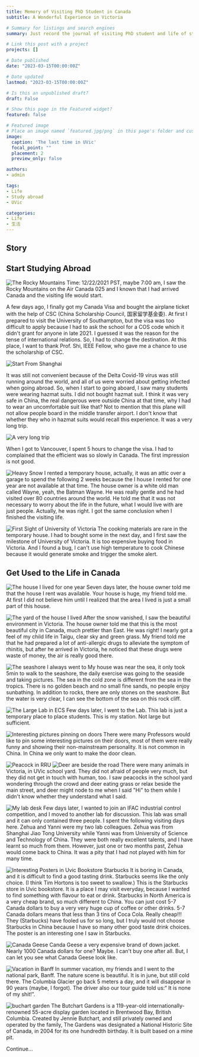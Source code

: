 ```yaml
---
title: Memory of Visiting PhD Student in Canada
subtitle: A Wonderful Experience in Victoria 

# Summary for listings and search engines
summary: Just record the journal of visiting PhD student and life of studying abroad.

# Link this post with a project
projects: []

# Date published
date: "2023-03-15T00:00:00Z"

# Date updated
lastmod: "2023-03-15T00:00:00Z"

# Is this an unpublished draft?
draft: False

# Show this page in the Featured widget?
featured: false

# Featured image
# Place an image named `featured.jpg/png` in this page's folder and customize its options here.
image:
  caption: 'The last time in UVic'
  focal_point: ""
  placement: 2
  preview_only: false

authors:
- admin

tags:
- Life
- Study abroad
- UVic

categories:
- Life
- 生活
---
```


## Story

## Start Studying Abroad

![The Rocky Mountains](./theRockyMountains.jpg "The Rocky Mountains")
Time: 12/22/2021 PST, maybe 7:00 am, I saw the Rocky Mountains on the Air Canada 025 and I known that I had arrived Canada and the visiting life would start.

A few days ago, I finally got my Canada Visa and bought the airplane ticket with the help of CSC (China Scholarship Council, 国家留学基金委). At first I prepared to visit the University of Southampton, but the visa was too difficult to apply because I had to ask the school for a COS code which it didn't grant for anyone in late 2021. I guessed it was the reason for the tense of international relations. So, I had to change the destination. At this place, I want to thank Prof. Shi, IEEE Fellow, who gave me a chance to use the scholarship of CSC.

![Start From Shanghai](./startFromShanghai.jpg "Start From Shanghai")

It was still not convenient because of the Delta Covid-19 virus was still running around the world, and all of us were worried about getting infected when going abroad. So, when I start to going aboard, I saw many students were wearing hazmat suits. I did not bought hazmat suit. I think it was very safe in China, the real dangerous were outside China at that time, why I had to wear an uncomfortable suit like that? Not to mention that this plane will not allow people board in the middle transfer airport. I don't know that whether they who in hazmat suits would recall this experience. It was a very long trip.

![A very long trip](./veryLongTrip.jpg "A very long trip")

When I got to Vancouver, I spent 5 hours to change the visa. I had to complained that the efficient was so slowly in Canada. The first impression is not good.

![Heavy Snow](./heavySnow.jpg "Heavy Snow")
I rented a temporary house, actually, it was an attic over a garage to spend the following 2 weeks because the I house I rented for one year are not available at that time. The house owner is a white old man called Wayne, yeah, the Batman Wayne. He was really gentle and he had visited over 80 countries around the world. He told me that it was not necessary to worry about the life in the future, what I would live with are just people. Actually, he was right. I got the same conclusion when I finished the visiting life.

![First Sight of University of Victoria](./firstSightUvic.jpg "First Sight of University of Victoria")
The cooking materials are rare in the temporary house. I had to bought some in the next day, and I first saw the milestone of University of Victoria. It is too expensive buying food in Victoria. And I found a bug, I can't use high temperature to cook Chinese because it would generate smoke and trigger the smoke alert.

## Get Used to the Life in Canada

![The house I lived for one year](./houseILived.jpg "The house I lived for one year")
Seven days later, the house owner told me that the house I rent was available. Your house is huge, my friend told me. At first I did not believe him until I realized that the area I lived is just a small part of this house.

![The yard of the house I lived](./myYard.jpg "The yard of the house I lived, it is beautiful")
After the snow vanished, I saw the beautiful environment in Victoria. The house owner told me that this is the most beautiful city in Canada, much prettier than East. He was right! I nearly got a feel of my child life in Taigu, clear sky and green grass. My friend told me that he had prepared a lot of anti-allergic drugs to alleviate the symptom of rhinitis, but after he arrived in Victoria, he noticed that these drugs were waste of money, the air is really good there.

![The seashore I always went to](./seaNearUs.jpg "The seashore I always went to")
My house was near the sea, it only took 5min to walk to the seashore, the daily exercise was going to the seaside and taking pictures. The sea in the cold zone is different from the sea in the tropics. There is no golden beach and no small fine sands, no people enjoy sunbathing. In addition to rocks, there are only stones on the seashore. But the water is very clear, I can see the bottom of the sea on this rock cliff.

![The Large Lab in ECS](./theFirstLab.jpg "The Large Lab in ECS")
Few days later, I went to the Lab. This lab is just a temporary place to place students. This is my station. Not large but sufficient.

![Interesting pictures pinning on doors](./interestingPicOnDoor.jpg "Interesting pictures pinning on doors —— Education RIP")
There were many Professors would like to pin some interesting pictures on their doors, most of them were really funny and showing their non-mainstream personality. It is not common in China. In China we only want to make the door clean.

![Peacock in RRU](./peacockRRU.jpg "Peacock in RRU")
![Deer are beside the road](./deerOnRoad.jpg "Deer beside the road")
There were many animals in Victoria, in UVic school yard. They did not afraid of people very much, but they did not get in touch with human, too. I saw peacocks in the school yard wondering through the crowd and deer eating grass or relax beside the main street, and deer might node to me when I said "Hi" to them while I didn't know whether they understand what I said.

![My lab desk](./myLabDesk.jpg "My lab desk in a new but small lab")
Few days later, I wanted to join an IFAC industrial control competition, and I moved to another lab for discussion. This lab was small and it can only contained three people. I spent the following visiting days here. Zehua and Yanni were my two lab colleagues. Zehua was from Shanghai Jiao Tong University while Yanni was from University of Science and Technology of China. They were both really excellent talents, and I have learnt so much from them. However, just one or two months past, Zehua would come back to China. It was a pity that I had not played with him for many time. 

![Interesting Posters in Uvic Bookstore Starbucks](./StarbucksPosters.jpg "Interesting Posters in Uvic Bookstore Starbucks")
It is boring in Canada, and it is difficult to find a good tasting drink. Starbucks seems like the only choice. (I think Tim Hortons is too sweet to swallow.) This is the Starbucks store in Uvic bookstore. It is a place I may visit everyday, because I wanted to find something with flavour to eat or drink. Starbucks in North America is a very cheap brand, so much different to China. You can just cost 5-7 Canada dollars to buy a very very huge cup of coffee or other drinks. 5-7 Canada dollars means that less than 3 tins of Coca Cola. Really cheap!!! They (Starbucks) have fooled us for so long, but I truly would not choose Starbucks in China because I have so many other good taste drink choices. The poster is an interesting one I saw in Starbucks.

![Canada Geese](./canadaGeese.jpg "Canada Geese")
Canda Geese a very expensive brand of down jacket. Nearly 1000 Canada dollars for one? Maybe. I can't buy one after all. But, I can let you see what Canada Geese look like. 

![Vacation in Banff](./Glacier.jpg "Vacation in Banff")
In summer vacation, my friends and I went to the national park, Banff. The nature scene is beautiful. It is in june, but still cold there. The Columbia Glacier go back 5 meters a day, and it will disappear in 90 years (maybe, I forgot). The driver also our tour guide told us:“ It is none of my shit!”. 

![buchart garden](./buchartgarden.jpg "Buchart Garden")
The Butchart Gardens is a 119-year-old internationally-renowned 55-acre display garden located in Brentwood Bay, British Columbia. Created by Jennie Butchart, and still privately owned and operated by the family, The Gardens was designated a National Historic Site of Canada, in 2004 for its one hundredth birthday. It is built based on a mine pit. 



<!-- ![Heavy Snow in UVic](./seaNearUs.jpg "Heavy Snow in UVic") -->
Continue...
